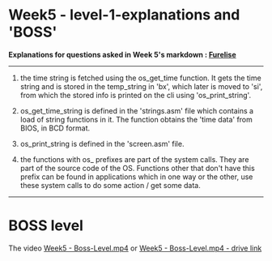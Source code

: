 # Week5 - level-1-explanations and 'BOSS' <br>
**Explanations for questions asked in Week 5's markdown : [Furelise](https://github.com/hotramen-hellfire/-ctrl-alt-delight-/blob/main/FurElise().md)** <br>
***
1. the time string is fetched using the os_get_time function. It gets the time string and is stored in the temp_string in 'bx', which later is moved to 'si', from which the stored info is printed on the cli using 'os_print_string'. <br>

2. os_get_time_string is defined in the 'strings.asm' file which contains a load of string functions in it. The function obtains the 'time data' from BIOS, in BCD format. <br>

3. os_print_string is defined in the 'screen.asm' file. <br>

4. the functions with os_ prefixes are part of the system calls. They are part of the source code of the OS. Functions other that don't have this prefix can be found in applications which in one way or the other, use these system calls to do some action / get some data. <br>
***
# BOSS level
The video [Week5 - Boss-Level.mp4](/Week5-Boss-Level.mp4) or [Week5 - Boss-Level.mp4 - drive link](https://drive.google.com/file/d/1_FTGydpvU0hCn9_-Jbfn4yoo-AaWDBDA/view?usp=drive_link)
